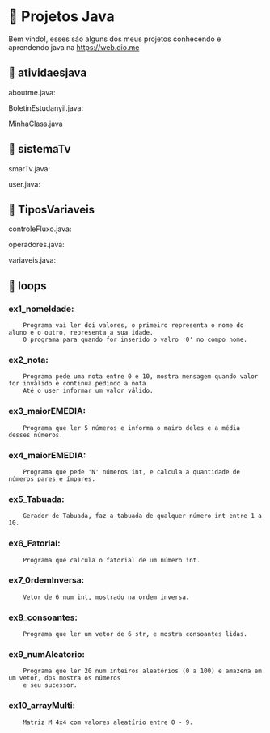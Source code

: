 # 📁 Projetos Java  

Bem vindo!, esses sáo alguns dos meus projetos conhecendo e aprendendo java na https://web.dio.me

## 📌 atividaesjava

aboutme.java: 

BoletinEstudanyil.java:

MinhaClass.java

## 📌 sistemaTv 
smarTv.java:

user.java:

## 📌 TiposVariaveis

controleFluxo.java:

operadores.java:

variaveis.java:

## 📌 loops

### ex1_nomeIdade: 
        Programa vai ler doi valores, o primeiro representa o nome do aluno e o outro, representa a sua idade.
        O programa para quando for inserido o valro '0' no compo nome.

### ex2_nota:
        Programa pede uma nota entre 0 e 10, mostra mensagem quando valor for inválido e continua pedindo a nota
        Até o user informar um valor válido.

### ex3_maiorEMEDIA:
        Programa que ler 5 números e informa o mairo deles e a média desses números.

### ex4_maiorEMEDIA:
        Programa que pede 'N' números int, e calcula a quantidade de números pares e ímpares.

### ex5_Tabuada:
        Gerador de Tabuada, faz a tabuada de qualquer número int entre 1 a 10.

### ex6_Fatorial:
        Programa que calcula o fatorial de um número int.

### ex7_0rdemInversa:
        Vetor de 6 num int, mostrado na ordem inversa.

### ex8_consoantes:
        Programa que ler um vetor de 6 str, e mostra consoantes lidas.

### ex9_numAleatorio:
        Programa que ler 20 num inteiros aleatórios (0 a 100) e amazena em um vetor, dps mostra os números
        e seu sucessor.
         
### ex10_arrayMulti:
        Matriz M 4x4 com valores aleatírio entre 0 - 9.